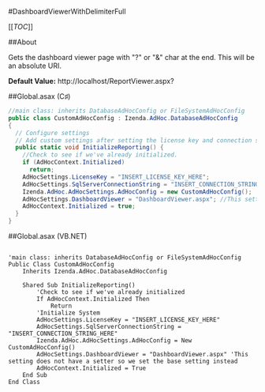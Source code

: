 #DashboardViewerWithDelimiterFull

[[_TOC_]]

##About

Gets the dashboard viewer page with "?" or "&" char at the end. This will be an absolute URI.

**Default Value:** http://localhost/ReportViewer.aspx?

##Global.asax (C♯)

```csharp
//main class: inherits DatabaseAdHocConfig or FileSystemAdHocConfig
public class CustomAdHocConfig : Izenda.AdHoc.DatabaseAdHocConfig
{
  // Configure settings
  // Add custom settings after setting the license key and connection string by overriding the ConfigureSettings() method
  public static void InitializeReporting() {
    //Check to see if we've already initialized.
    if (AdHocContext.Initialized)
      return;
    AdHocSettings.LicenseKey = "INSERT_LICENSE_KEY_HERE";
    AdHocSettings.SqlServerConnectionString = "INSERT_CONNECTION_STRING_HERE";
    Izenda.AdHoc.AdHocSettings.AdHocConfig = new CustomAdHocConfig();
    AdHocSettings.DashboardViewer = "DashboardViewer.aspx"; //This setting does not have a setter so we set the base setting instead
    AdHocContext.Initialized = true;
  }
}
```

##Global.asax (VB.NET)

```visualbasic

'main class: inherits DatabaseAdHocConfig or FileSystemAdHocConfig
Public Class CustomAdHocConfig
    Inherits Izenda.AdHoc.DatabaseAdHocConfig

    Shared Sub InitializeReporting()
        'Check to see if we've already initialized
        If AdHocContext.Initialized Then
            Return
        'Initialize System
        AdHocSettings.LicenseKey = "INSERT_LICENSE_KEY_HERE"
        AdHocSettings.SqlServerConnectionString = "INSERT_CONNECTION_STRING_HERE"
        Izenda.AdHoc.AdHocSettings.AdHocConfig = New CustomAdHocConfig()
        AdHocSettings.DashboardViewer = "DashboardViewer.aspx" 'This setting does not have a setter so we set the base setting instead
        AdHocContext.Initialized = True
    End Sub
End Class
```